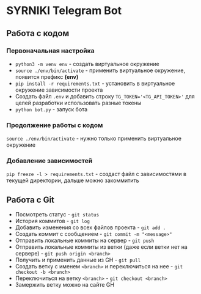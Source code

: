 # SYRNIKI Telegram Bot

## Работа с кодом

### Первоначальная настройка

- `python3 -m venv env` - создать виртуальное окружение
- `source ./env/bin/activate` - применить виртуальное окружение, появится префикс **(env)**
- `pip install -r requirements.txt` - установить в виртуальное окружение зависимости проекта
- Создать файл `.env` и добавить строку `TG_TOKEN='<TG_API_TOKEN>'` для целей разработки использовать разные токены
- `python bot.py` - запуск бота

### Продолжение работы с кодом

`source ./env/bin/activate` - нужно только применить виртуальное окружение

### Добавление зависимостей

`pip freeze -l > requirements.txt` - создаст файл с зависимостями в текущей директории, дальше можно закоммитить

## Работа с Git

- Посмотреть статус - `git status`
- История коммитов - `git log`
- Добавить изменения со всех файлов проекта - `git add .`
- Создать коммит с сообщением - `git commit -m "<message>"`
- Отправить локальные коммиты на сервер - `git push`
- Отправить локальные коммиты из ветки (даже если ветки нет на сервере) - `git push origin <branch>`
- Получить и применить данные из GH - `git pull`
- Создать ветку с именем `<branch>` и переключиться на нее - `git checkout -b <branch>`
- Переключиться на ветку `<branch>` - `git checkout <branch>`
- Замержить ветку можно на сайте GH
